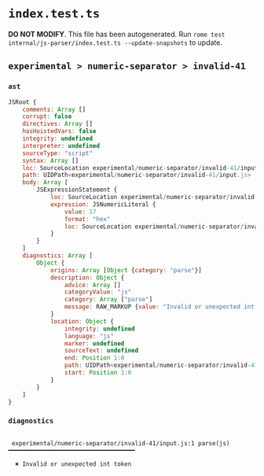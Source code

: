 # `index.test.ts`

**DO NOT MODIFY**. This file has been autogenerated. Run `rome test internal/js-parser/index.test.ts --update-snapshots` to update.

## `experimental > numeric-separator > invalid-41`

### `ast`

```javascript
JSRoot {
	comments: Array []
	corrupt: false
	directives: Array []
	hasHoistedVars: false
	integrity: undefined
	interpreter: undefined
	sourceType: "script"
	syntax: Array []
	loc: SourceLocation experimental/numeric-separator/invalid-41/input.js 1:0-2:0
	path: UIDPath<experimental/numeric-separator/invalid-41/input.js>
	body: Array [
		JSExpressionStatement {
			loc: SourceLocation experimental/numeric-separator/invalid-41/input.js 1:0-1:9
			expression: JSNumericLiteral {
				value: 17
				format: "hex"
				loc: SourceLocation experimental/numeric-separator/invalid-41/input.js 1:0-1:8
			}
		}
	]
	diagnostics: Array [
		Object {
			origins: Array [Object {category: "parse"}]
			description: Object {
				advice: Array []
				categoryValue: "js"
				category: Array ["parse"]
				message: RAW_MARKUP {value: "Invalid or unexpected int token"}
			}
			location: Object {
				integrity: undefined
				language: "js"
				marker: undefined
				sourceText: undefined
				end: Position 1:0
				path: UIDPath<experimental/numeric-separator/invalid-41/input.js>
				start: Position 1:0
			}
		}
	]
}
```

### `diagnostics`

```

 experimental/numeric-separator/invalid-41/input.js:1 parse(js) ━━━━━━━━━━━━━━━━━━━━━━━━━━━━━━━━━━━━

  ✖ Invalid or unexpected int token


```
